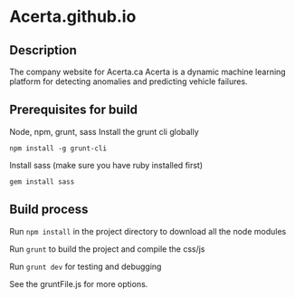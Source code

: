 Acerta.github.io
================

## Description

The company website for Acerta.ca
Acerta is a dynamic machine learning platform for detecting anomalies and predicting vehicle failures.


## Prerequisites for build

Node, npm, grunt, sass
Install the grunt cli globally

```
npm install -g grunt-cli
```
Install sass (make sure you have ruby installed first)

```
gem install sass
```

## Build process

Run `npm install` in the project directory to download all the node modules

Run `grunt` to build the project and compile the css/js

Run `grunt dev` for testing and debugging

See the gruntFile.js for more options.



